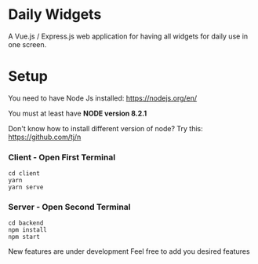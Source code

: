 # Daily Widgets

A Vue.js / Express.js web application for having all widgets for daily use in one screen.

# Setup

You need to have Node Js installed: https://nodejs.org/en/

You must at least have **NODE version 8.2.1**

Don't know how to install different version of node? Try this: https://github.com/tj/n

### Client - Open First Terminal

```
cd client
yarn
yarn serve
```

### Server - Open Second Terminal

```
cd backend
npm install
npm start
```

New features are under development
Feel free to add you desired features
